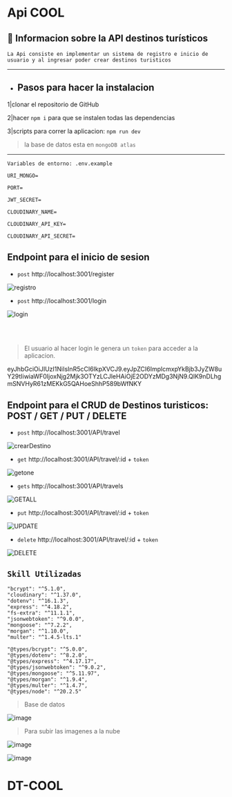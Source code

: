 # Api COOL
## :book: Informacion sobre la API destinos turísticos

`La Api consiste en implementar un sistema de registro e inicio de usuario y al ingresar poder crear destinos turisticos`
_____________________________________________________________________
- ## Pasos para hacer la instalacion
 
 1|clonar el repositorio de GitHub
 
 2|hacer `npm i` para que se instalen todas las dependencias
 
 3|scripts para correr la aplicacion: `npm run dev`
 
  > la base de datos esta en `mongoDB atlas`
   
 

______________________________________________________________________________________________________________________
  `Variables de entorno: .env.example`  
  
  
    URI_MONGO=
  
    PORT=
   
    JWT_SECRET=
   
    CLOUDINARY_NAME=
   
    CLOUDINARY_API_KEY=
   
    CLOUDINARY_API_SECRET=
   


 


## Endpoint para el inicio de sesion
- `post` http://localhost:3001/register

![registro](https://github.com/JerlibGnzlz/COOL/assets/84889284/e3ee9b75-59b4-4c12-bf12-5ff4d66672d4)


- `post` http://localhost:3001/login

![login](https://github.com/JerlibGnzlz/COOL/assets/84889284/96df65d7-fc53-4982-b30c-0671e2249e38)

<br><br>
> El usuario al hacer login le genera un `token` para acceder a la aplicacion.
>
 
 eyJhbGciOiJIUzI1NiIsInR5cCI6IkpXVCJ9.eyJpZCI6ImplcmxpYkBjb3JyZW8uY29tIiwiaWF0IjoxNjg2Mjk3OTYzLCJleHAiOjE2ODYzMDg3NjN9.QlK9nDLhgmSNVHyR61zMEKkG5QAHoeShhP589bWfNKY

## Endpoint para el CRUD de Destinos turisticos: POST / GET / PUT / DELETE

- `post` http://localhost:3001/API/travel 

![crearDestino](https://github.com/JerlibGnzlz/COOL/assets/84889284/d7579bd2-b1a6-45b9-abb0-8fc4d38e4224)

- `get` http://localhost:3001/API/travel/:id + `token`

![getone](https://github.com/JerlibGnzlz/COOL/assets/84889284/d1d18060-e037-4813-abe2-ac30e36ed859)


- `gets` http://localhost:3001/API/travels


![GETALL](https://github.com/JerlibGnzlz/COOL/assets/84889284/4fb27465-5540-43e9-945d-6513bd26e331)

- `put` http://localhost:3001/API/travel/:id + `token`

![UPDATE](https://github.com/JerlibGnzlz/COOL/assets/84889284/287d73d6-f001-4c20-8218-eda6c3841066)


- `delete` http://localhost:3001/API/travel/:id + `token`

![DELETE](https://github.com/JerlibGnzlz/COOL/assets/84889284/82652207-db48-4f32-8365-0e8a390aee70)


## `Skill Utilizadas`

 
    "bcrypt": "^5.1.0",
    "cloudinary": "^1.37.0",
    "dotenv": "^16.1.3",
    "express": "^4.18.2",
    "fs-extra": "^11.1.1",
    "jsonwebtoken": "^9.0.0",
    "mongoose": "^7.2.2",
    "morgan": "^1.10.0",
    "multer": "^1.4.5-lts.1"

    "@types/bcrypt": "^5.0.0",
    "@types/dotenv": "^8.2.0",
    "@types/express": "^4.17.17",
    "@types/jsonwebtoken": "^9.0.2",
    "@types/mongoose": "^5.11.97",
    "@types/morgan": "^1.9.4",
    "@types/multer": "^1.4.7",
    "@types/node": "^20.2.5"

> Base de datos
> 
   ![image](https://github.com/JerlibGnzlz/COOL/assets/84889284/c9e7251a-e242-4c7d-8513-c0867bc3576e)


> Para subir las imagenes a la nube
> 
   ![image](https://github.com/JerlibGnzlz/COOL/assets/84889284/fc5b7270-6717-4715-a01c-aa78f84913cb)
   
   
   ![image](https://github.com/JerlibGnzlz/COOL/assets/84889284/a9bae36b-2583-4afb-8217-79ab05c8e139)





# DT-COOL
